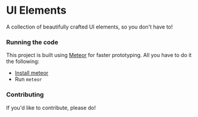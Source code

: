# UI Elements
A collection of beautifully crafted UI elements, so you don't have to!

### Running the code
This project is built using [Meteor](http://meteor.com) for faster prototyping. All you have to do it the following:
- [Install meteor](http://meteor.com/install)
- Run `meteor`

### Contributing
If you'd like to contribute, please do!
